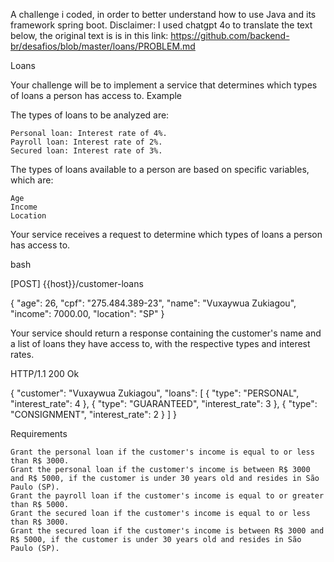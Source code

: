 A challenge i coded, in order to better understand how to use Java and its framework spring boot.
Disclaimer: I used chatgpt 4o to translate the text below, the original text is is in this link: https://github.com/backend-br/desafios/blob/master/loans/PROBLEM.md

Loans

Your challenge will be to implement a service that determines which types of loans a person has access to.
Example

The types of loans to be analyzed are:

    Personal loan: Interest rate of 4%.
    Payroll loan: Interest rate of 2%.
    Secured loan: Interest rate of 3%.

The types of loans available to a person are based on specific variables, which are:

    Age
    Income
    Location

Your service receives a request to determine which types of loans a person has access to.

bash

[POST] {{host}}/customer-loans

{
  "age": 26,
  "cpf": "275.484.389-23",
  "name": "Vuxaywua Zukiagou",
  "income": 7000.00,
  "location": "SP"
}

Your service should return a response containing the customer's name and a list of loans they have access to, with the respective types and interest rates.


HTTP/1.1 200 Ok

{
  "customer": "Vuxaywua Zukiagou",
  "loans": [
    {
      "type": "PERSONAL",
      "interest_rate": 4
    },
    {
      "type": "GUARANTEED",
      "interest_rate": 3
    },
    {
      "type": "CONSIGNMENT",
      "interest_rate": 2
    }
  ]
}

Requirements

    Grant the personal loan if the customer's income is equal to or less than R$ 3000.
    Grant the personal loan if the customer's income is between R$ 3000 and R$ 5000, if the customer is under 30 years old and resides in São Paulo (SP).
    Grant the payroll loan if the customer's income is equal to or greater than R$ 5000.
    Grant the secured loan if the customer's income is equal to or less than R$ 3000.
    Grant the secured loan if the customer's income is between R$ 3000 and R$ 5000, if the customer is under 30 years old and resides in São Paulo (SP).

